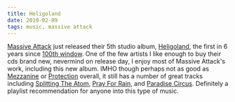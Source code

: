 ```yaml
---
title: Heligoland
date: 2010-02-09
tags: music, massive attack
---
```


<a href="http://en.wikipedia.org/wiki/Massive_attack">Massive Attack</a> just released their 5th studio album, <a href="http://www.amazon.com/Heligoland-Massive-Attack/dp/B002ZPIC1M/ref=sr_1_1?ie=UTF8&s=music&qid=1265763609&sr=8-1">Heligoland</a>, the first in 6 years since <a href="http://en.wikipedia.org/wiki/100th_Window">100th window</a>. One of the few artists I like enough to buy their cds brand new, nevermind on release day, I enjoy most of Massive Attack's work, including this new album. IMHO though perhaps not as good as <a href="http://en.wikipedia.org/wiki/Mezzanine_%28album%29">Mezzanine</a> or <a href="http://en.wikipedia.org/wiki/Protection_%28album%29">Protection</a> overall, it still has a number of great tracks including <a href="http://www.youtube.com/watch?v=zH9HA9AI_RI">Splitting The Atom</a>, <a href="http://www.youtube.com/watch?v=EatYdFw3eHo">Pray For Rain</a>, and <a href="http://www.youtube.com/watch?v=jEgX64n3T7g">Paradise Circus</a>. Definitely a playlist recommendation for anyone into this type of music.
